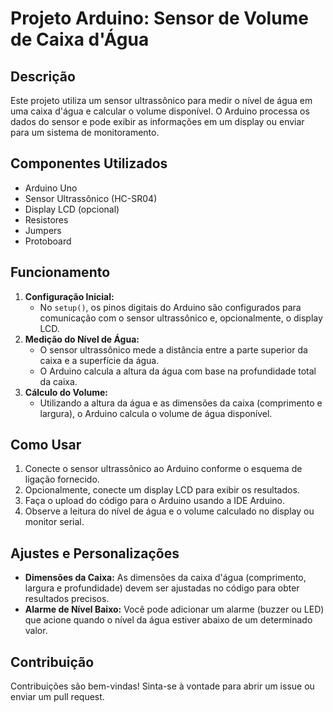 # Projeto Arduino: Sensor de Volume de Caixa d'Água

## Descrição
Este projeto utiliza um sensor ultrassônico para medir o nível de água em uma caixa d'água e calcular o volume disponível. O Arduino processa os dados do sensor e pode exibir as informações em um display ou enviar para um sistema de monitoramento.

## Componentes Utilizados
- Arduino Uno
- Sensor Ultrassônico (HC-SR04)
- Display LCD (opcional)
- Resistores
- Jumpers
- Protoboard

## Funcionamento
1. **Configuração Inicial:**
   - No `setup()`, os pinos digitais do Arduino são configurados para comunicação com o sensor ultrassônico e, opcionalmente, o display LCD.
2. **Medição do Nível de Água:**
   - O sensor ultrassônico mede a distância entre a parte superior da caixa e a superfície da água.
   - O Arduino calcula a altura da água com base na profundidade total da caixa.
3. **Cálculo do Volume:**
   - Utilizando a altura da água e as dimensões da caixa (comprimento e largura), o Arduino calcula o volume de água disponível.

## Como Usar
1. Conecte o sensor ultrassônico ao Arduino conforme o esquema de ligação fornecido.
2. Opcionalmente, conecte um display LCD para exibir os resultados.
3. Faça o upload do código para o Arduino usando a IDE Arduino.
4. Observe a leitura do nível de água e o volume calculado no display ou monitor serial.

## Ajustes e Personalizações
- **Dimensões da Caixa:** As dimensões da caixa d'água (comprimento, largura e profundidade) devem ser ajustadas no código para obter resultados precisos.
- **Alarme de Nível Baixo:** Você pode adicionar um alarme (buzzer ou LED) que acione quando o nível da água estiver abaixo de um determinado valor.

## Contribuição
Contribuições são bem-vindas! Sinta-se à vontade para abrir um issue ou enviar um pull request.
